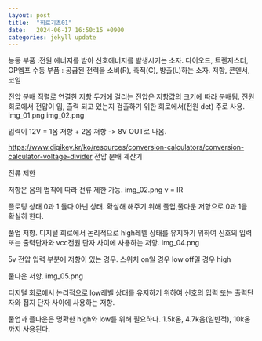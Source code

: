 ```yaml
---
layout: post
title:  "회로기초01"
date:   2024-06-17 16:50:15 +0900
categories: jekyll update
---
```

능동 부품 :전원 에너지를 받아 신호에너지를 발생시키는 소자.  다이오드, 트렌지스터, OP엠프 
수동 부품 : 공급된 전력을 소비(R), 축적(C), 방출(L)하는 소자. 저항, 콘덴서, 코일

전압 분배
직렬로 연결한 저항 두개에 걸리는 전압은 저항값의 크기에 따라 분배됨. 
전원회로에서 전압이 입, 출력 되고 있는지 검출하기 위한 회로에서(전원 det) 주로 사용. 
img_01.png
img_02.png

입력이 12V = 1옴 저항 + 2옴 저항 -> 8V OUT로 나옴. 

https://www.digikey.kr/ko/resources/conversion-calculators/conversion-calculator-voltage-divider
전압 분배 계산기



전류 제한 

저항은 옴의 법칙에 따라 전류 제한 가능. 
img_02.png
v = IR   


플로팅 상태
0과 1 둘다 아닌 상태. 확실해 해주기 위해 풀업,풀다운 저항으로 0과 1을 확실히 한다. 



풀업 저항. 
디지털 회로에서 논리적으로 high레벨 상태를 유지하기 위하여 신호의 입력 또는 출력단자와 vcc전원 단자 사이에 사용하는 저항. 
img_04.png

5v 전압 입력 부분에 저항이 있는 경우. 스위치 on일 경우 low
off일 경우 high


풀다운 저항. 
img_05.png

디지털 회로에서 논리적으로 low레벨 상태를 유지하기 위하여 신호의 입력 또는 출력단자와 접지 단자 사이에 사용하는 저항. 



풀업과 플다운은 명확한 high와 low를 위해 필요하다. 1.5k옴, 4.7k옴(일반적), 10k옴 까지 사용된다. 

